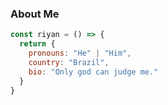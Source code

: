 
### About Me
```js
const riyan = () => {
  return {
    pronouns: "He" | "Him",
    country: "Brazil",
    bio: "Only god can judge me."
  }
}
```

